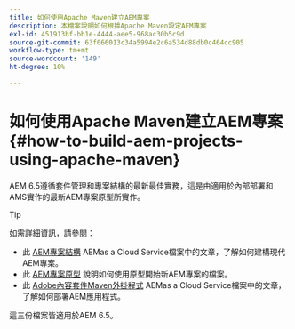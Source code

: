 ```yaml
---
title: 如何使用Apache Maven建立AEM專案
description: 本檔案說明如何根據Apache Maven設定AEM專案
exl-id: 451913bf-bb1e-4444-aee5-968ac30b5c9d
source-git-commit: 63f066013c34a5994e2c6a534d88db0c464cc905
workflow-type: tm+mt
source-wordcount: '149'
ht-degree: 10%

---
```


# 如何使用Apache Maven建立AEM專案 {#how-to-build-aem-projects-using-apache-maven}

AEM 6.5遵循套件管理和專案結構的最新最佳實務，這是由適用於內部部署和AMS實作的最新AEM專案原型所實作。

>[!TIP]
>
>如需詳細資訊，請參閱：
>
>* 此 [AEM專案結構](https://experienceleague.adobe.com/docs/experience-manager-cloud-service/implementing/developing/aem-project-content-package-structure.html) AEMas a Cloud Service檔案中的文章，了解如何建構現代AEM專案。
>* 此 [AEM專案原型](https://experienceleague.adobe.com/docs/experience-manager-core-components/using/developing/archetype/overview.html?lang=zh-Hant) 說明如何使用原型開始新AEM專案的檔案。
>* 此 [Adobe內容套件Maven外掛程式](https://experienceleague.adobe.com/docs/experience-manager-cloud-service/implementing/developer-tools/maven-plugin.html?lang=en#developer-tools) AEMas a Cloud Service檔案中的文章，了解如何部署AEM應用程式。
>
>這三份檔案皆適用於AEM 6.5。
